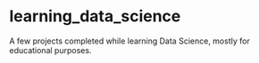 # learning_data_science
A few projects completed while learning Data Science, mostly for educational purposes.
